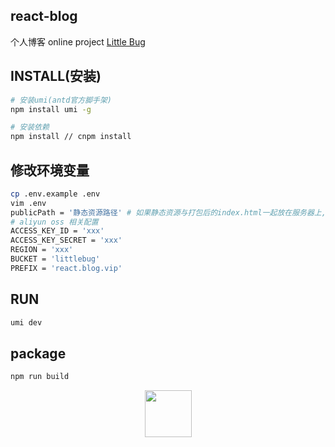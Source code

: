 ## react-blog
个人博客
online project 
<a href="www.littlebug.vip" target="_blank">Little Bug</a>

## INSTALL(安装)
```bash
# 安装umi(antd官方脚手架)
npm install umi -g
```

```bash
# 安装依赖
npm install // cnpm install
```


## 修改环境变量
```bash
cp .env.example .env
vim .env
publicPath = '静态资源路径' # 如果静态资源与打包后的index.html一起放在服务器上,不需要cdn、oss等加速可以忽略这一步
# aliyun oss 相关配置
ACCESS_KEY_ID = 'xxx'
ACCESS_KEY_SECRET = 'xxx'
REGION = 'xxx'
BUCKET = 'littlebug'
PREFIX = 'react.blog.vip'
```

## RUN
```bash
umi dev 
```

## package
```bash
npm run build
```

<p align="center">
	<a href="https:www.littlebug.vip">
		<img src="http://littlebug.oss-cn-beijing.aliyuncs.com/www.littlebug.vip/favicon.ico" width="75">
	</a>
</p>

